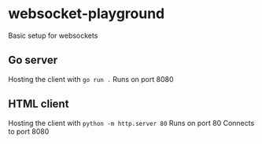 # websocket-playground
Basic setup for websockets

## Go server

Hosting the client with `go run .`
Runs on port 8080

## HTML client

Hosting the client with `python -m http.server 80`
Runs on port 80
Connects to port 8080

